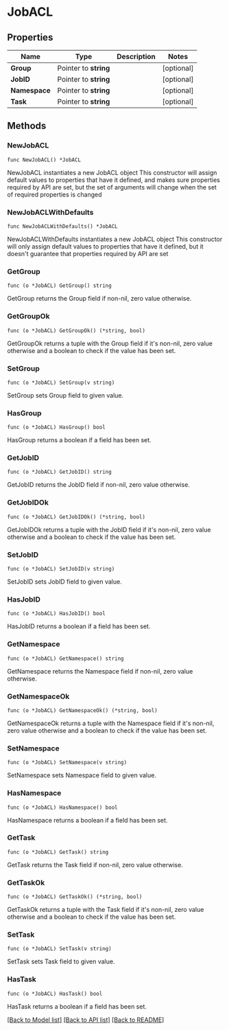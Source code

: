 # JobACL

## Properties

Name | Type | Description | Notes
------------ | ------------- | ------------- | -------------
**Group** | Pointer to **string** |  | [optional] 
**JobID** | Pointer to **string** |  | [optional] 
**Namespace** | Pointer to **string** |  | [optional] 
**Task** | Pointer to **string** |  | [optional] 

## Methods

### NewJobACL

`func NewJobACL() *JobACL`

NewJobACL instantiates a new JobACL object
This constructor will assign default values to properties that have it defined,
and makes sure properties required by API are set, but the set of arguments
will change when the set of required properties is changed

### NewJobACLWithDefaults

`func NewJobACLWithDefaults() *JobACL`

NewJobACLWithDefaults instantiates a new JobACL object
This constructor will only assign default values to properties that have it defined,
but it doesn't guarantee that properties required by API are set

### GetGroup

`func (o *JobACL) GetGroup() string`

GetGroup returns the Group field if non-nil, zero value otherwise.

### GetGroupOk

`func (o *JobACL) GetGroupOk() (*string, bool)`

GetGroupOk returns a tuple with the Group field if it's non-nil, zero value otherwise
and a boolean to check if the value has been set.

### SetGroup

`func (o *JobACL) SetGroup(v string)`

SetGroup sets Group field to given value.

### HasGroup

`func (o *JobACL) HasGroup() bool`

HasGroup returns a boolean if a field has been set.

### GetJobID

`func (o *JobACL) GetJobID() string`

GetJobID returns the JobID field if non-nil, zero value otherwise.

### GetJobIDOk

`func (o *JobACL) GetJobIDOk() (*string, bool)`

GetJobIDOk returns a tuple with the JobID field if it's non-nil, zero value otherwise
and a boolean to check if the value has been set.

### SetJobID

`func (o *JobACL) SetJobID(v string)`

SetJobID sets JobID field to given value.

### HasJobID

`func (o *JobACL) HasJobID() bool`

HasJobID returns a boolean if a field has been set.

### GetNamespace

`func (o *JobACL) GetNamespace() string`

GetNamespace returns the Namespace field if non-nil, zero value otherwise.

### GetNamespaceOk

`func (o *JobACL) GetNamespaceOk() (*string, bool)`

GetNamespaceOk returns a tuple with the Namespace field if it's non-nil, zero value otherwise
and a boolean to check if the value has been set.

### SetNamespace

`func (o *JobACL) SetNamespace(v string)`

SetNamespace sets Namespace field to given value.

### HasNamespace

`func (o *JobACL) HasNamespace() bool`

HasNamespace returns a boolean if a field has been set.

### GetTask

`func (o *JobACL) GetTask() string`

GetTask returns the Task field if non-nil, zero value otherwise.

### GetTaskOk

`func (o *JobACL) GetTaskOk() (*string, bool)`

GetTaskOk returns a tuple with the Task field if it's non-nil, zero value otherwise
and a boolean to check if the value has been set.

### SetTask

`func (o *JobACL) SetTask(v string)`

SetTask sets Task field to given value.

### HasTask

`func (o *JobACL) HasTask() bool`

HasTask returns a boolean if a field has been set.


[[Back to Model list]](../README.md#documentation-for-models) [[Back to API list]](../README.md#documentation-for-api-endpoints) [[Back to README]](../README.md)



